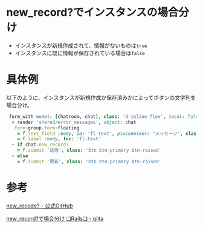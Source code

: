 # new_record?でインスタンスの場合分け

- インスタンスが新規作成されて、情報がないものは`true`
- インスタンスに既に情報が保存されている場合は`false`

# 具体例

以下のように、インスタンスが新規作成か保存済みかによってボタンの文字列を場合分け。

```ruby
 form_with model: [chatroom, chat], class: 'd-inline-flex', local: false do |f|
  = render 'shared/error_messages', object: chat
  .form-group.form-floating
    = f.text_field :body, id: 'fl-text', placeholder: "メッセージ", class: 'form-control input-chat-body', required: ""
    = f.label :body, for: 'fl-text'
  - if chat.new_record?
    = f.submit '送信', class: 'btn btn-primary btn-raised'
  - else
    = f.submit '更新', class: 'btn btn-primary btn-raised'
```

# 参考

[new_recode? - 公式GitHub](https://github.com/rails/rails/blob/984c3ef2775781d47efa9f541ce570daa2434a80/activerecord/lib/active_record/persistence.rb#L563)

[new_record?で場合分け ❏Rails❏ - qiita](https://qiita.com/ITmanbow/items/3f0be316fedec174d545)
